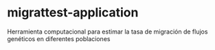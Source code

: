 # migrattest-application
Herramienta computacional para estimar la tasa de migración de flujos genéticos en diferentes poblaciones

